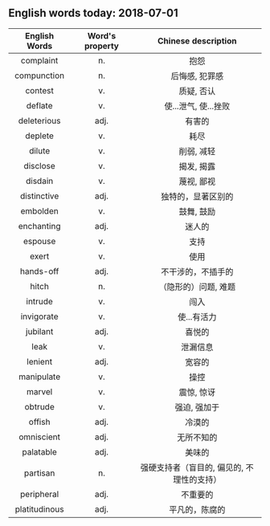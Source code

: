 ## English words today: 2018-07-01

| English Words | Word's property | Chinese description |
| :-----------: | :-------------: | :-----------------: |
| complaint | n. | 抱怨 |
| compunction | n. | 后悔感, 犯罪感 |
| contest | v. | 质疑, 否认 |
| deflate | v. | 使...泄气, 使...挫败 |
| deleterious | adj. | 有害的 |
| deplete | v. | 耗尽 |
| dilute | v. | 削弱, 减轻 |
| disclose | v. | 揭发, 揭露 |
| disdain | v. | 蔑视, 鄙视 |
| distinctive | adj. | 独特的，显著区别的 |
| embolden | v. | 鼓舞, 鼓励 |
| enchanting | adj. | 迷人的 |
| espouse | v. | 支持 |
| exert | v. | 使用 |
| hands-off | adj. | 不干涉的，不插手的 |
| hitch | n. | （隐形的）问题, 难题 |
| intrude | v. | 闯入 |
| invigorate | v. | 使...有活力 |
| jubilant | adj. | 喜悦的 |
| leak | v. | 泄漏信息 |
| lenient | adj. | 宽容的 |
| manipulate | v. | 操控 |
| marvel | v. | 震惊, 惊讶 |
| obtrude | v. | 强迫, 强加于 |
| offish | adj. | 冷漠的 |
| omniscient | adj. | 无所不知的 |
| palatable | adj. | 美味的 |
| partisan | n. | 强硬支持者（盲目的, 偏见的, 不理性的支持） |
| peripheral | adj.  | 不重要的 |
| platitudinous | adj. | 平凡的，陈腐的 |
